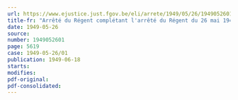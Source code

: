 ```yaml
---
url: https://www.ejustice.just.fgov.be/eli/arrete/1949/05/26/1949052601/justel
title-fr: "Arrêté du Régent complétant l'arrêté du Régent du 26 mai 1945 organique du Fonds provisoire de soutien des chômeurs involontaires"
date: 1949-05-26
source:
number: 1949052601
page: 5619
case: 1949-05-26/01
publication: 1949-06-18
starts:
modifies:
pdf-original:
pdf-consolidated:
---
```


